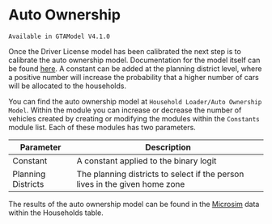 # Auto Ownership

`Available in GTAModel V4.1.0`

Once the Driver License model has been calibrated the next step is to calibrate the auto ownership
model.  Documentation for the model itself can be found
[here](../model_design/auto_ownership.md).  A constant can be added at the planning district
level, where a positive number will increase the probability that a higher number of cars
will be allocated to the households.

You can find the auto ownership model at `Household Loader/Auto Ownership Model`.  Within the module
you can increase or decrease the number of vehicles created by creating or modifying the modules within
the `Constants` module list.  Each of these modules has two parameters.

| Parameter | Description |
|--------------------|-------------------------------------------------------------------------------|
| Constant | A constant applied to the binary logit |
| Planning Districts | The planning districts to select if the person lives in the given home zone |


The results of the auto ownership model can be found in the [Microsim](../user_guide/file_formats/microsim.md)
data within the Households table.